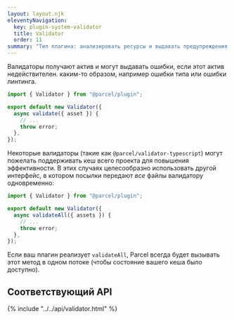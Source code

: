 ```yaml
---
layout: layout.njk
eleventyNavigation:
  key: plugin-system-validator
  title: Validator
  order: 11
summary: "Тип плагина: анализировать ресурсы и выдавать предупреждения и ошибки."
---
```


Валидаторы получают актив и могут выдавать ошибки, если этот актив недействителен.
каким-то образом, например ошибки типа или ошибки линтинга.

```js
import { Validator } from "@parcel/plugin";

export default new Validator({
  async validate({ asset }) {
    // ...
    throw error;
  },
});
```

Некоторые валидаторы (такие как `@parcel/validator-typescript`) могут пожелать поддерживать кеш всего проекта для повышения эффективности. В этих случаях целесообразно использовать другой интерфейс, в котором посылки передают _все_ файлы валидатору одновременно:

```js
import { Validator } from "@parcel/plugin";

export default new Validator({
  async validateAll({ assets }) {
    // ...
    throw error;
  },
});
```

Если ваш плагин реализует `validateAll`, Parcel всегда будет вызывать этот метод в одном потоке (чтобы состояние вашего кеша было доступно).

## Соответствующий API

{% include "../../api/validator.html" %}
